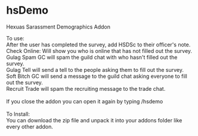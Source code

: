 # hsDemo
Hexuas Sarassment Demographics Addon


To use:<br>
After the user has completed the survey, add HSDSc to their officer's note.<br>
Check Online: Will show you who is online that has not filled out the survey.<br>
Gulag Spam GC will spam the guild chat with who hasn't filled out the survey.<br>
Gulag Tell will send a tell to the people asking them to fill out the survey.<br>
Soft Bitch GC will send a message to the guild chat asking everyone to fill out the survey.<br>
Recruit Trade will spam the recruiting message to the trade chat.<br>
<br>
If you close the addon you can open it again by typing /hsdemo<br>
<br>
To Install:<br>
You can download the zip file and unpack it into your addons folder like every other addon.
